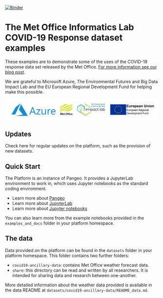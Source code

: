 [![Binder](https://mybinder.org/badge_logo.svg)](https://mybinder.org/v2/gh/informatics-lab/covid19-ai4earth-examples/master)

# The Met Office Informatics Lab COVID-19 Response dataset examples

These examples are to demonstrate some of the uses of the COVID-19 response data set released by the Met Office. [For more information see our blog post](https://medium.com/informatics-lab/met-office-and-partners-offer-data-and-platform-for-covid-19-researchers-83848ac55f5f).

We are grateful to Microsoft Azure, The Environmental Futures and Big Data Impact Lab and the EU European Regional Development Fund for helping make this possible.

![Sponsors](assets/sponsors.png)

## Updates

Check here for regular updates on the platform, such as the provision of new datasets. 


## Quick Start

The Platform is an instance of Pangeo. It provides a JupyterLab environment to work in, which uses Jupyter notebooks as the standard coding environment.

* Learn more about [Pangeo](http://pangeo.io)
* Learn more about [JupyterLab](https://jupyterlab.readthedocs.io/en/stable)
* Learn more about [Jupyter notebooks](https://jupyterlab.readthedocs.io/en/stable/user/notebook.html)

You can also learn more from the example notebooks provided in the `examples_and_docs` folder in your platform homespace.


## The data

Data provided on the platform can be found in the `datasets` folder in your platform homespace. This folder contains two further folders:

* `covid19-ancillary-data`: contains Met Office weather forecast data.
* `share`: this directory can be read and written by all researchers. It is intended for sharing data and research between one-another.

More detailed information about the weather data provided is available in the data README at `datasets/covid19-ancillary-data/README_data.md`.
